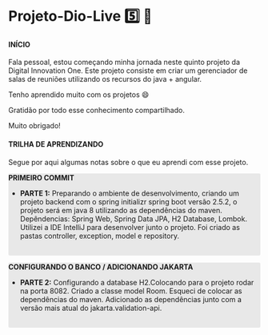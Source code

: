 # Projeto-Dio-Live :five: :rocket:

#### INÍCIO

Fala pessoal, estou começando minha jornada neste quinto projeto da Digital Innovation One. Este projeto consiste em criar um gerenciador de salas de reuniões utilizando os recursos do java + angular.

Tenho aprendido muito com os projetos :smile:

Gratidão por todo esse conhecimento compartilhado.

Muito obrigado!

#### TRILHA DE APRENDIZANDO

Segue por aqui algumas notas sobre o que eu aprendi com esse projeto.

<div style="background-color: #E8E8E8; border-radius: 3px;">
   <p><strong>PRIMEIRO COMMIT</strong></p>
    <ul>
        <li><strong>PARTE 1:</strong> Preparando o ambiente de desenvolvimento, criando um projeto backend com o spring initializr spring boot versão 2.5.2, o projeto será em java 8 utilizando as dependências do maven. Depêndencias: Spring Web, Spring Data JPA, H2 Database, Lombok. Utilizei a IDE IntelliJ para desenvolver junto o projeto. Foi criado as pastas controller, exception, model e repository.</li>
    </ul>
    <br>
</div>
<div style="background-color: #E8E8E8; border-radius: 3px;">
   <p><strong>CONFIGURANDO O BANCO / ADICIONANDO JAKARTA</strong></p>
    <ul>
        <li><strong>PARTE 2:</strong> Configurando a database H2.Colocando para o projeto rodar na porta 8082. Criado a classe model Room. Esqueci de colocar as dependências do maven. Adicionado as dependências junto com a versão mais atual do jakarta.validation-api.</li>
    </ul>
    <br>
</div>

